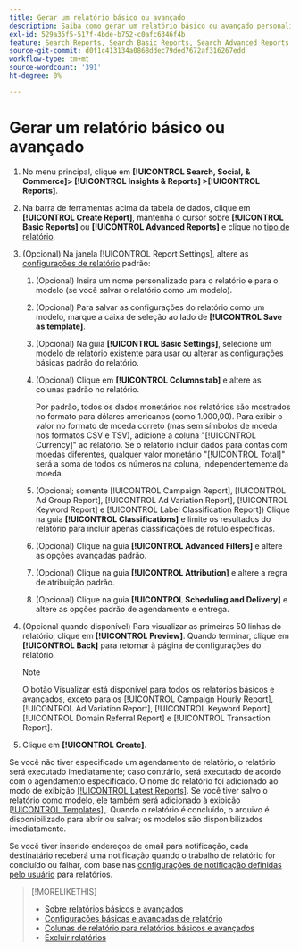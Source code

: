 ```yaml
---
title: Gerar um relatório básico ou avançado
description: Saiba como gerar um relatório básico ou avançado personalizado.
exl-id: 529a35f5-517f-4bde-b752-c0afc6346f4b
feature: Search Reports, Search Basic Reports, Search Advanced Reports
source-git-commit: d0f1c413134a0868ddec79ded7672af316267edd
workflow-type: tm+mt
source-wordcount: '391'
ht-degree: 0%

---
```


# Gerar um relatório básico ou avançado

1. No menu principal, clique em **[!UICONTROL Search, Social, & Commerce]> [!UICONTROL Insights & Reports] >[!UICONTROL Reports]**.

1. Na barra de ferramentas acima da tabela de dados, clique em **[!UICONTROL Create Report]**, mantenha o cursor sobre **[!UICONTROL Basic Reports]** ou **[!UICONTROL Advanced Reports]** e clique no [tipo de relatório](/help/search-social-commerce/reports/management/basic-advanced/basic-advanced-report-about.md).

1. (Opcional) Na janela [!UICONTROL Report Settings], altere as [configurações de relatório](basic-advanced-report-settings.md) padrão:

   1. (Opcional) Insira um nome personalizado para o relatório e para o modelo (se você salvar o relatório como um modelo).

   1. (Opcional) Para salvar as configurações do relatório como um modelo, marque a caixa de seleção ao lado de **[!UICONTROL Save as template]**.

   1. (Opcional) Na guia **[!UICONTROL Basic Settings]**, selecione um modelo de relatório existente para usar ou alterar as configurações básicas padrão do relatório.

   1. (Opcional) Clique em **[!UICONTROL Columns tab]** e altere as colunas padrão no relatório.

      Por padrão, todos os dados monetários nos relatórios são mostrados no formato para dólares americanos (como 1.000,00). Para exibir o valor no formato de moeda correto (mas sem símbolos de moeda nos formatos CSV e TSV), adicione a coluna &quot;[!UICONTROL Currency]&quot; ao relatório. Se o relatório incluir dados para contas com moedas diferentes, qualquer valor monetário &quot;[!UICONTROL Total]&quot; será a soma de todos os números na coluna, independentemente da moeda.

   1. (Opcional; somente [!UICONTROL Campaign Report], [!UICONTROL Ad Group Report], [!UICONTROL Ad Variation Report], [!UICONTROL Keyword Report] e [!UICONTROL Label Classification Report]) Clique na guia **[!UICONTROL Classifications]** e limite os resultados do relatório para incluir apenas classificações de rótulo específicas.

   1. (Opcional) Clique na guia **[!UICONTROL Advanced Filters]** e altere as opções avançadas padrão.

   1. (Opcional) Clique na guia **[!UICONTROL Attribution]** e altere a regra de atribuição padrão.

   1. (Opcional) Clique na guia **[!UICONTROL Scheduling and Delivery]** e altere as opções padrão de agendamento e entrega.

1. (Opcional quando disponível) Para visualizar as primeiras 50 linhas do relatório, clique em **[!UICONTROL Preview]**. Quando terminar, clique em **[!UICONTROL Back]** para retornar à página de configurações do relatório.

   >[!NOTE]
   >
   >O botão Visualizar está disponível para todos os relatórios básicos e avançados, exceto para os [!UICONTROL Campaign Hourly Report], [!UICONTROL Ad Variation Report], [!UICONTROL Keyword Report], [!UICONTROL Domain Referral Report] e [!UICONTROL Transaction Report].

1. Clique em **[!UICONTROL Create]**.

Se você não tiver especificado um agendamento de relatório, o relatório será executado imediatamente; caso contrário, será executado de acordo com o agendamento especificado. O nome do relatório foi adicionado ao modo de exibição [[!UICONTROL Latest Reports]](/help/search-social-commerce/reports/report-about.md). Se você tiver salvo o relatório como modelo, ele também será adicionado à exibição [[!UICONTROL Templates] &#x200B;](/help/search-social-commerce/reports/report-about.md). Quando o relatório é concluído, o arquivo é disponibilizado para abrir ou salvar; os modelos são disponibilizados imediatamente.

Se você tiver inserido endereços de email para notificação, cada destinatário receberá uma notificação quando o trabalho de relatório for concluído ou falhar, com base nas [configurações de notificação definidas pelo usuário](/help/search-social-commerce/notifications/notification-edit.md) para relatórios.

>[!MORELIKETHIS]
>
>* [Sobre relatórios básicos e avançados](/help/search-social-commerce/reports/management/basic-advanced/basic-advanced-report-about.md)
>* [Configurações básicas e avançadas de relatório](/help/search-social-commerce/reports/management/basic-advanced/basic-advanced-report-settings.md)
>* [Colunas de relatório para relatórios básicos e avançados](/help/search-social-commerce/reports/management/basic-advanced/basic-advanced-report-columns.md)
>* [Excluir relatórios](/help/search-social-commerce/reports/management/report-delete.md)
